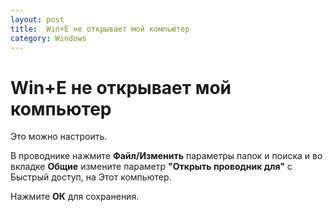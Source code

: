 ```yaml
---
layout: post
title:  Win+E не открывает мой компьютер 
category: Windows
---
```



# Win+E не открывает мой компьютер

Это можно настроить.

В проводнике нажмите **Файл/Изменить** параметры папок и поиска и во вкладке **Общие** измените параметр **"Открыть проводник для"** с Быстрый доступ, на Этот компьютер.

 Нажмите **ОК** для сохранения.
